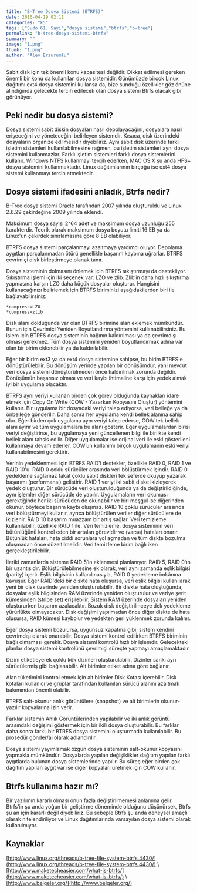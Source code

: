 ```yaml
---
title: "B-Tree Dosya Sistemi (BTRFS)"
date: 2016-04-19 02:11
categories: "k5"
tags: ["Sudo 61. Sayı","dosya sistemi","btrfs","b-tree"]
permalink: "b-tree-dosya-sistemi-btrfs"
summary: ""
image: "1.png"
thumb: "1.png"
author: "Alev Erzurumlu"
---
```


Sabit disk için tek önemli konu kapasitesi değildir. Dikkat edilmesi gereken önemli bir konu da kullanılan dosya sistemidir. Günümüzde birçok Linux dağıtımı ext4 dosya sistemini kullansa da, bize sunduğu özellikler göz önüne alındığında gelecekte tercih edilecek olan dosya sistemi Btrfs olacak gibi görünüyor.

## Peki nedir bu dosya sistemi?
Dosya sistemi sabit diskin dosyaları nasıl depolayacağını, dosyalara nasıl erişeceğini ve yöneteceğini belirleyen sistemdir. Kısaca, disk üzerindeki dosyaların organize edilmesidir diyebiliriz. Aynı sabit disk üzerinde farklı işletim sistemleri kullanılabilmesine rağmen, bu işletim sistemleri aynı dosya sistemini kullanmazlar. Farklı işletim sistemleri farklı dosya sistemlerini kullanır. Windows NTFS kullanmayı tercih ederken, MAC OS X şu anda HFS+ dosya sistemini kullanmaktadır. Linux dağıtımlarının birçoğu ise ext4 dosya sistemi kullanmayı tercih etmektedir.

## Dosya sistemi ifadesini anladık, Btrfs nedir?
B-Tree dosya sistemi Oracle tarafından 2007 yılında oluşturuldu ve Linux 2.6.29 çekirdeğine 2009 yılında eklendi. 

Maksimum dosya sayısı 2^64 adet ve maksimum dosya uzunluğu 255 karakterdir. Teorik olarak maksimum dosya boyutu limiti 16 EB ya da Linux'un çekirdek sınırlamasına göre 8 EB olabiliyor. 

BTRFS dosya sistemi parçalanmayı azaltmaya yardımcı oluyor. Depolama aygıtları parçalanmadan ötürü genellikle başarım kaybına uğrarlar. BTRFS çevrimiçi disk birleştirmeye olanak tanır.

Dosya sisteminin dolmasını önlemek için BTRFS sıkıştırmayı da destekliyor. Sıkıştırma işlemi için iki seçenek var: LZO ve zlib. Zlib’in daha hızlı sıkıştırma yapmasına karşın LZO daha küçük dosyalar oluşturur. Hangisini kullanacağınızı belirlemek için BTRFS biriminizi aşağıdakilerden biri ile bağlayabilirsiniz: 

```
*compress=LZO
*compress=zlib
```

Disk alanı dolduğunda var olan BTRFS birimine alan eklemek mümkündür. Bunun için Çevrimiçi Yeniden Boyutlandırma yöntemini kullanabilirsiniz. Bu işlem için BTRFS dosya sisteminin bağının kaldırılması ya da çevrimdışı olması gerekmez. Tüm dosya sistemini yeniden boyutlandırmak adına var olan bir birim eklenebilir ya da kaldırılabilir. 

Eğer bir birim ext3 ya da ext4 dosya sistemine sahipse, bu birim BTRFS'e dönüştürülebilir. Bu dönüşüm yerinde yapılan bir dönüşümdür, yani mevcut veri dosya sistemi dönüştürülmeden önce kaldırılmak zorunda değildir. Dönüşümün başarısız olması ve veri kaybı ihtimaline karşı için yedek almak iyi bir uygulama olacaktır. 

BTRFS aynı veriyi kullanan birden çok görev olduğunda kaynakları idare etmek için Copy On Write (COW - Yazarken Kopyasını Oluştur) yöntemini kullanır. Bir uygulama bir dosyadaki veriyi talep ediyorsa, veri belleğe ya da önbelleğe gönderilir. Daha sonra her uygulama kendi bellek alanına sahip olur. Eğer birden çok uygulama aynı veriyi talep ederse, COW tek bellek alanı ayırır ve tüm uygulamalara bu alanı gösterir. Eğer uygulamalardan birisi veriyi değiştirirse, bu uygulamaya yeni güncellenen bilgi ile birlikte kendi bellek alanı tahsis edilir. Diğer uygulamalar ise orijinal veri ile eski gösterileni kullanmaya devam ederler. COW’un kullanımı birçok uygulamanın eski veriyi kullanabilmesini gerektirir.

Verinin yedeklenmesi için BTRFS RAID'i destekler, özellikle RAID 0, RAID 1 ve RAID 10'u. RAID 0 çoklu sürücüler arasında veri bölüştürmek içindir. RAID 0 yedekleme sağlamaz fakat çoklu sabit diskleri tek seferde okuyup yazarak başarımı (performansı) geliştirir. RAID 1 veriyi iki sabit diske ikizleyerek yedek oluşturur. Bir sürücüde veri oluşturulduğunda ya da değiştirildiğinde, aynı işlemler diğer sürücüde de yapılır. Uygulamaların veri okuması gerektiğinde her iki sürücüden de okunabilir ve biri meşgul ise diğerinden okunur, böylece başarım kaybı oluşmaz. RAID 10 çoklu sürücüler arasında veri bölüştürmeyi kullanır, ayrıca bölüştürülen veriler diğer sürücülere de ikizlenir. RAID 10 başarım muazzam bir artış sağlar. Veri temizleme kullanılabilir, özellikle RAID 1 ile. Veri temizleme, dosya sisteminin veri bütünlüğünü kontrol eden bir artalan görevidir ve (varsa) hataları onarır. Bütünlük hataları, hata ciddi sorunlara yol açmadan ve tüm diskte bozulma oluşmadan önce düzeltilmelidir. Veri temizleme birim bağlı iken gerçekleştirilebilir.

İleriki zamanlarda sisteme RAID 5’in eklenmesi planlanıyor. RAID 5, RAID 0'ın bir uzantısıdır. Bölüştürülebilmesine ek olarak, veri aynı zamanda eşlik bilgisi (parity) içerir. Eşlik bilgisinin kullanılmasıyla, RAID 0 yedekleme imkânına kavuşur. Eğer RAID'deki bir diskte hata oluşursa, veri eşlik bilgisi kullanılarak yeni bir disk üzerinde yeniden oluşturulabilir. Bir diskte hata oluştuğunda, dosyalar eşlik bilgisinden RAM üzerinde yeniden oluşturulur ve veriye şerit kümesinden (stripe set) erişilebilir. Sistem RAM üzerinde dosyaları yeniden oluştururken başarım azalacaktır. Bozuk disk değiştirilinceye dek yedekleme yürürlükte olmayacaktır. Disk değişimi yapılmadan önce diğer diskte de hata oluşursa, RAID kümesi kaybolur ve yedekten geri yüklenmek zorunda kalınır.

Eğer dosya sistemi bozulursa, uygunsuz kapatma gibi, sistem kendini çevrimdışı olarak onarabilir. Dosya sistemi kontrol edilirken BTRFS biriminin bağlı olmaması gerekir. Dosya sistemi kontrolü hızlı bir işlemdir. Gelecekteki planlar dosya sistemi kontrolünü çevrimiçi süreçte yapmayı amaçlamaktadır.

Dizini etiketleyerek çoklu kök dizinleri oluşturulabilir. Dizinler sanki ayrı sürücülermiş gibi bağlanabilir. Alt birimler etiket adına göre bağlanır.

Alan tüketimini kontrol etmek için alt birimler Disk Kotası içerebilir. Disk kotaları kullanıcı ve gruplar tarafından kullanılan sürücü alanını azaltmak bakımından önemli olabilir.

BTRFS salt-okunur anlık görüntülere (snapshot) ve alt birimlerin okunur-yazılır kopyalarına izin verir.

Farklar sistemin Anlık Görüntülerinden yapılabilir ve iki anlık görüntü arasındaki değişimi göstermek için bir ikili dosya oluşturabilir. Bu farklar daha sonra farklı bir BTRFS dosya sistemini oluşturmada kullanılabilir. Bu prosedür gönder/al olarak adlandırılır.

Dosya sistemi yayımlamak özgün dosya sisteminin salt-okunur kopyasını yapmakla mümkündür. Dosyalarda yapılan değişiklikler dağıtım yapılan farklı aygıtlarda bulunan dosya sistemlerinde yapılır. Bu süreç eğer birden çok dağıtım yapılan aygıt var ise diğer kopyaları üretmek için COW kullanır.

## Btrfs kullanıma hazır mı?
Bir yazılımın kararlı olması onun fazla değiştirilmemesi anlamına gelir. Btrfs’in şu anda yoğun bir geliştirme döneminde olduğunu düşünürsek, Btrfs şu an için kararlı değil diyebiliriz. Bu sebeple Btrfs şu anda deneysel amaçlı olarak nitelendiriliyor ve Linux dağıtımlarında varsayılan dosya sistemi olarak kullanılmıyor.

## Kaynaklar
[http://www.linux.org/threads/b-tree-file-system-btrfs.4430/](http://www.linux.org/threads/b-tree-file-system-btrfs.4430/) \\
[http://www.maketecheasier.com/what-is-btrfs/](http://www.maketecheasier.com/what-is-btrfs/) \\
[http://www.belgeler.org/](http://www.belgeler.org/)
